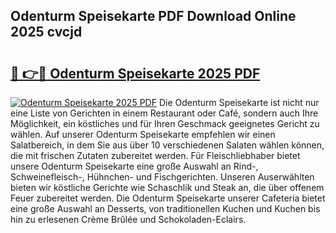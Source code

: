 ## Odenturm Speisekarte PDF Download Online 2025 cvcjd

# <h2><a href="http://gcb9kh9.nevu.top/?p=Odenturm+Speisekarte">🔗 👉🔴 Odenturm Speisekarte 2025 PDF</a></h2>

[![Odenturm Speisekarte 2025 PDF](https://i.imgur.com/dBaPXMq.png)](http://gcb9kh9.nevu.top/?p=Odenturm+Speisekarte)
Die Odenturm Speisekarte ist nicht nur eine Liste von Gerichten in einem Restaurant oder Café, sondern auch Ihre Möglichkeit, ein köstliches und für Ihren Geschmack geeignetes Gericht zu wählen. Auf unserer Odenturm Speisekarte empfehlen wir einen Salatbereich, in dem Sie aus über 10 verschiedenen Salaten wählen können, die mit frischen Zutaten zubereitet werden. Für Fleischliebhaber bietet unsere Odenturm Speisekarte eine große Auswahl an Rind-, Schweinefleisch-, Hühnchen- und Fischgerichten. Unseren Auserwählten bieten wir köstliche Gerichte wie Schaschlik und Steak an, die über offenem Feuer zubereitet werden. Die Odenturm Speisekarte unserer Cafeteria bietet eine große Auswahl an Desserts, von traditionellen Kuchen und Kuchen bis hin zu erlesenen Crème Brûlée und Schokoladen-Eclairs.
